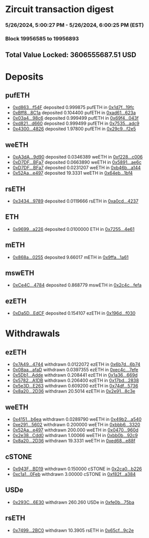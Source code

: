 # Zircuit transaction digest
### 5/26/2024, 5:00:27 PM - 5/26/2024, 6:00:25 PM (EST)
### Block 19956585 to 19956893

## Total Value Locked: 3606555687.51 USD

# Deposits
## pufETH
- [0xd863...f54F](https://etherscan.io/address/0xd863030ee66408DaB1655e41452E6213f121f54F) deposited 0.999875 pufETH in [0x1d7f...19fc](https://etherscan.io/tx/0xd863030ee66408DaB1655e41452E6213f121f54F)
- [0xBff8...8C1a](https://etherscan.io/address/0xBff88D0721f3288a56F97A58fA5a41A5b0998C1a) deposited 0.104400 pufETH in [0xad61...623a](https://etherscan.io/tx/0xBff88D0721f3288a56F97A58fA5a41A5b0998C1a)
- [0x03a4...98c6](https://etherscan.io/address/0x03a44fC12d0B194965367cE52CEC2B5449d398c6) deposited 0.999499 pufETH in [0x69f4...043f](https://etherscan.io/tx/0x03a44fC12d0B194965367cE52CEC2B5449d398c6)
- [0xd821...d660](https://etherscan.io/address/0xd8212a2c5e848105c6C0841Ed57E851FA5f2d660) deposited 0.999499 pufETH in [0x7535...adc9](https://etherscan.io/tx/0xd8212a2c5e848105c6C0841Ed57E851FA5f2d660)
- [0x4300...4826](https://etherscan.io/address/0x4300Cad1937efa46b3B5827bf1E79432118F4826) deposited 1.97800 pufETH in [0x29c9...f2e5](https://etherscan.io/tx/0x4300Cad1937efa46b3B5827bf1E79432118F4826)
## weETH
- [0xA3dA...9d90](https://etherscan.io/address/0xA3dA716EB16E9c1eC64Fcff7f42C806ceea69d90) deposited 0.0346389 weETH in [0xf228...c006](https://etherscan.io/tx/0xA3dA716EB16E9c1eC64Fcff7f42C806ceea69d90)
- [0xD7DF...BFa7](https://etherscan.io/address/0xD7DF7E085214743530afF339aFC420c7c720BFa7) deposited 0.0663890 weETH in [0x5891...ae6c](https://etherscan.io/tx/0xD7DF7E085214743530afF339aFC420c7c720BFa7)
- [0xD7DF...BFa7](https://etherscan.io/address/0xD7DF7E085214743530afF339aFC420c7c720BFa7) deposited 0.0231207 weETH in [0xb46b...a144](https://etherscan.io/tx/0xD7DF7E085214743530afF339aFC420c7c720BFa7)
- [0x52Aa...e497](https://etherscan.io/address/0x52Aa899454998Be5b000Ad077a46Bbe360F4e497) deposited 19.3331 weETH in [0x64eb...1bf4](https://etherscan.io/tx/0x52Aa899454998Be5b000Ad077a46Bbe360F4e497)
## rsETH
- [0x3434...9789](https://etherscan.io/address/0x34349c5569e7B846c3558961552D2202760A9789) deposited 0.0119666 rsETH in [0xa0cd...4237](https://etherscan.io/tx/0x34349c5569e7B846c3558961552D2202760A9789)
## ETH
- [0x9699...a226](https://etherscan.io/address/0x9699c3df554c30FF2b323b49127fe3E4037Ea226) deposited 0.0100000 ETH in [0x7255...4e61](https://etherscan.io/tx/0x9699c3df554c30FF2b323b49127fe3E4037Ea226)
## mETH
- [0x868a...0255](https://etherscan.io/address/0x868a04797771C9aCc9eD70A01cec23Ada3c90255) deposited 9.66017 mETH in [0x9ffa...1a61](https://etherscan.io/tx/0x868a04797771C9aCc9eD70A01cec23Ada3c90255)
## mswETH
- [0xCe4C...4784](https://etherscan.io/address/0xCe4CDc0A5F234C8Bc5cF1c0e7cE9ecB3933c4784) deposited 0.868779 mswETH in [0x2c4c...fefa](https://etherscan.io/tx/0xCe4CDc0A5F234C8Bc5cF1c0e7cE9ecB3933c4784)
## ezETH
- [0xDa5D...EdCF](https://etherscan.io/address/0xDa5DF9b3Ee27Ec40B6A730A78e79427b59b1EdCF) deposited 0.154107 ezETH in [0x196d...f030](https://etherscan.io/tx/0xDa5DF9b3Ee27Ec40B6A730A78e79427b59b1EdCF)
# Withdrawals
## ezETH
- [0x7A49...4744](https://etherscan.io/address/0x7A493Be5c2ce014cD049Bf178a1ac0Db1B434744) withdrawn 0.0122072 ezETH in [0x6b7d...6b74](https://etherscan.io/tx/0x7A493Be5c2ce014cD049Bf178a1ac0Db1B434744)
- [0x08aa...afaD](https://etherscan.io/address/0x08aaA11B7437cE01c205915cAa9D3efED916afaD) withdrawn 0.0397355 ezETH in [0xec4c...7efe](https://etherscan.io/tx/0x08aaA11B7437cE01c205915cAa9D3efED916afaD)
- [0x5Db1...Adde](https://etherscan.io/address/0x5Db1E10874Ccad8766016e2EF0bF5b4A2CfbAdde) withdrawn 0.208441 ezETH in [0x1a36...669d](https://etherscan.io/tx/0x5Db1E10874Ccad8766016e2EF0bF5b4A2CfbAdde)
- [0x5782...A1DB](https://etherscan.io/address/0x578233974876cBdB81703Ddd0533C75026eeA1DB) withdrawn 0.206400 ezETH in [0x17bd...2838](https://etherscan.io/tx/0x578233974876cBdB81703Ddd0533C75026eeA1DB)
- [0x5e3D...E263](https://etherscan.io/address/0x5e3D413c7583F192AfB375F4Ec8856105F12E263) withdrawn 0.609200 ezETH in [0x74df...5736](https://etherscan.io/tx/0x5e3D413c7583F192AfB375F4Ec8856105F12E263)
- [0x8a20...2D36](https://etherscan.io/address/0x8a20A9CD1Ce3c40c997345a3fe15f76A500e2D36) withdrawn 20.5014 ezETH in [0x2e91...8c3e](https://etherscan.io/tx/0x8a20A9CD1Ce3c40c997345a3fe15f76A500e2D36)
## weETH
- [0x4151...b6ea](https://etherscan.io/address/0x4151E640507727DA497eB3997b020D3f9fe6b6ea) withdrawn 0.0289790 weETH in [0x49b2...a540](https://etherscan.io/tx/0x4151E640507727DA497eB3997b020D3f9fe6b6ea)
- [0xe291...5602](https://etherscan.io/address/0xe291897bCd4362d1a39dCb209ed4E252C1565602) withdrawn 0.200000 weETH in [0xbbb6...3320](https://etherscan.io/tx/0xe291897bCd4362d1a39dCb209ed4E252C1565602)
- [0x52Aa...e497](https://etherscan.io/address/0x52Aa899454998Be5b000Ad077a46Bbe360F4e497) withdrawn 200.000 weETH in [0x0470...960d](https://etherscan.io/tx/0x52Aa899454998Be5b000Ad077a46Bbe360F4e497)
- [0x2e38...Cdd0](https://etherscan.io/address/0x2e38505cED68899af7E2c4eA14427594f942Cdd0) withdrawn 1.00066 weETH in [0xbb0b...92c9](https://etherscan.io/tx/0x2e38505cED68899af7E2c4eA14427594f942Cdd0)
- [0x8a20...2D36](https://etherscan.io/address/0x8a20A9CD1Ce3c40c997345a3fe15f76A500e2D36) withdrawn 19.3331 weETH in [0xed68...e88f](https://etherscan.io/tx/0x8a20A9CD1Ce3c40c997345a3fe15f76A500e2D36)
## cSTONE
- [0x943F...BD19](https://etherscan.io/address/0x943Fad332d266b1b8a9EB56Aa62Fc8CCd3a2BD19) withdrawn 0.150000 cSTONE in [0x2ca0...b226](https://etherscan.io/tx/0x943Fad332d266b1b8a9EB56Aa62Fc8CCd3a2BD19)
- [0xc1a1...0Feb](https://etherscan.io/address/0xc1a17F2fd7DB9adf67De8a8F331d682923090Feb) withdrawn 3.00000 cSTONE in [0xf82f...a384](https://etherscan.io/tx/0xc1a17F2fd7DB9adf67De8a8F331d682923090Feb)
## USDe
- [0x293C...6E30](https://etherscan.io/address/0x293C6937D8D82e05B01335F7B33FBA0c8e256E30) withdrawn 260.260 USDe in [0xfe0b...75ba](https://etherscan.io/tx/0x293C6937D8D82e05B01335F7B33FBA0c8e256E30)
## rsETH
- [0x7499...2BC0](https://etherscan.io/address/0x7499A5cbb10CC497b060E6e946d907d266972BC0) withdrawn 10.3905 rsETH in [0x65cf...9c2e](https://etherscan.io/tx/0x7499A5cbb10CC497b060E6e946d907d266972BC0)

